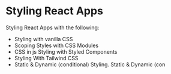 # Styling React Apps

Styling React Apps with the following:

- Styling with vanilla CSS
- Scoping Styles with CSS Modules
- CSS in js Styling with Styled Components
- Styling With Tailwind CSS
- Static & Dynamic (conditional) Styling.
Static & Dynamic (con